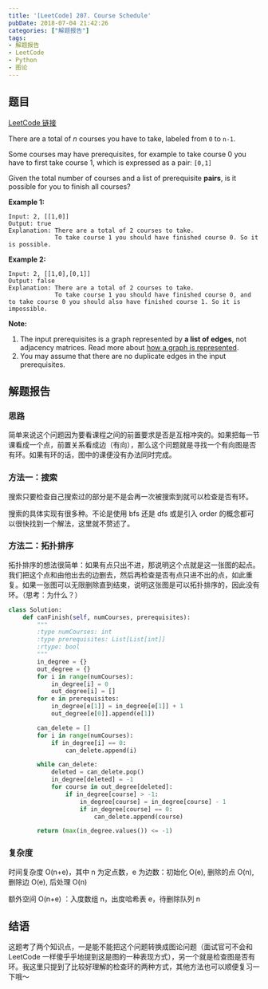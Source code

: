 ```yaml
---
title: '[LeetCode] 207. Course Schedule'
pubDate: 2018-07-04 21:42:26
categories: ["解题报告"]
tags:
- 解题报告
- LeetCode
- Python
- 图论
---
```


## 题目

[LeetCode 链接](https://leetcode.com/problems/course-schedule/description/)

There are a total of *n* courses you have to take, labeled from `0` to `n-1`.

Some courses may have prerequisites, for example to take course 0 you have to first take course 1, which is expressed as a pair: `[0,1]`

Given the total number of courses and a list of prerequisite **pairs**, is it possible for you to finish all courses?

**Example 1:**

```
Input: 2, [[1,0]]
Output: true
Explanation: There are a total of 2 courses to take.
             To take course 1 you should have finished course 0. So it is possible.
```

**Example 2:**

```
Input: 2, [[1,0],[0,1]]
Output: false
Explanation: There are a total of 2 courses to take.
             To take course 1 you should have finished course 0, and to take course 0 you should also have finished course 1. So it is impossible.
```

**Note:**

1. The input prerequisites is a graph represented by **a list of edges**, not adjacency matrices. Read more about [how a graph is represented](https://www.khanacademy.org/computing/computer-science/algorithms/graph-representation/a/representing-graphs).
2. You may assume that there are no duplicate edges in the input prerequisites.

## 解题报告

### 思路

简单来说这个问题因为要看课程之间的前置要求是否是互相冲突的。如果把每一节课看成一个点，前置关系看成边（有向），那么这个问题就是寻找一个有向图是否有环。如果有环的话，图中的课便没有办法同时完成。

### 方法一：搜索

搜索只要检查自己搜索过的部分是不是会再一次被搜索到就可以检查是否有环。

搜索的具体实现有很多种。不论是使用 bfs 还是 dfs 或是引入 order 的概念都可以很快找到一个解法，这里就不赘述了。

### 方法二：拓扑排序

拓扑排序的想法很简单：如果有点只出不进，那说明这个点就是这一张图的起点。我们把这个点和由他出去的边删去，然后再检查是否有点只进不出的点，如此重复。如果一张图可以无限删除直到结束，说明这张图是可以拓扑排序的，因此没有环。（思考：为什么？）

```python
class Solution:
    def canFinish(self, numCourses, prerequisites):
        """
        :type numCourses: int
        :type prerequisites: List[List[int]]
        :rtype: bool
        """
        in_degree = {}
        out_degree = {}
        for i in range(numCourses):
            in_degree[i] = 0
            out_degree[i] = []
        for e in prerequisites:
            in_degree[e[1]] = in_degree[e[1]] + 1
            out_degree[e[0]].append(e[1])

        can_delete = []
        for i in range(numCourses):
            if in_degree[i] == 0:
                can_delete.append(i)

        while can_delete:
            deleted = can_delete.pop()
            in_degree[deleted] = -1
            for course in out_degree[deleted]:
                if in_degree[course] > -1:
                    in_degree[course] = in_degree[course] - 1
                    if in_degree[course] == 0:
                        can_delete.append(course)

        return (max(in_degree.values()) <= -1)

```

### 复杂度

时间复杂度 O(n+e)，其中 n 为定点数，e 为边数：初始化 O(e), 删除的点 O(n), 删除边 O(e), 后处理 O(n)

额外空间 O(n+e) ：入度数组 n，出度哈希表 e，待删除队列 n

## 结语

这题考了两个知识点，一是能不能把这个问题转换成图论问题（面试官可不会和 LeetCode 一样傻乎乎地提到这是图的一种表现方式），另一个就是检查图是否有环。我这里只提到了比较好理解的检查环的两种方式，其他方法也可以顺便复习一下哦～
